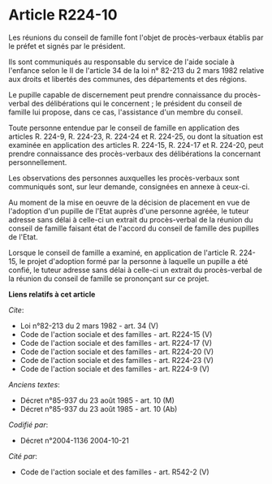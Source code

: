 # Article R224-10

Les réunions du conseil de famille font l'objet de procès-verbaux établis par le préfet et signés par le président. 

Ils sont communiqués au responsable du service de l'aide sociale à l'enfance selon le II de l'article 34 de la loi n° 82-213
du 2 mars 1982 relative aux droits et libertés des communes, des départements et des régions. 

Le pupille capable de discernement peut prendre connaissance du procès-verbal des délibérations qui le concernent ; le
président du conseil de famille lui propose, dans ce cas, l'assistance d'un membre du conseil. 

Toute personne entendue par le conseil de famille en application des articles R. 224-9, R. 224-23, R. 224-24 et R. 224-25, ou
dont la situation est examinée en application des articles R. 224-15, R. 224-17 et R. 224-20, peut prendre connaissance des
procès-verbaux des délibérations la concernant personnellement. 

Les observations des personnes auxquelles les procès-verbaux sont communiqués sont, sur leur demande, consignées en annexe à
ceux-ci. 

Au moment de la mise en oeuvre de la décision de placement en vue de l'adoption d'un pupille de l'Etat auprès d'une personne
agréée, le tuteur adresse sans délai à celle-ci un extrait du procès-verbal de la réunion du conseil de famille faisant état
de l'accord du conseil de famille des pupilles de l'Etat. 

Lorsque le conseil de famille a examiné, en application de l'article R. 224-15, le projet d'adoption formé par la personne à
laquelle un pupille a été confié, le tuteur adresse sans délai à celle-ci un extrait du procès-verbal de la réunion du
conseil de famille se prononçant sur ce projet.

**Liens relatifs à cet article**

_Cite_:

  - Loi n°82-213 du 2 mars 1982 - art. 34 (V)
  - Code de l'action sociale et des familles - art. R224-15 (V)
  - Code de l'action sociale et des familles - art. R224-17 (V)
  - Code de l'action sociale et des familles - art. R224-20 (V)
  - Code de l'action sociale et des familles - art. R224-23 (V)
  - Code de l'action sociale et des familles - art. R224-9 (V)

_Anciens textes_:

  - Décret n°85-937 du 23 août 1985 - art. 10 (M)
  - Décret n°85-937 du 23 août 1985 - art. 10 (Ab)

_Codifié par_:

  - Décret n°2004-1136 2004-10-21

_Cité par_:

  - Code de l'action sociale et des familles - art. R542-2 (V)
